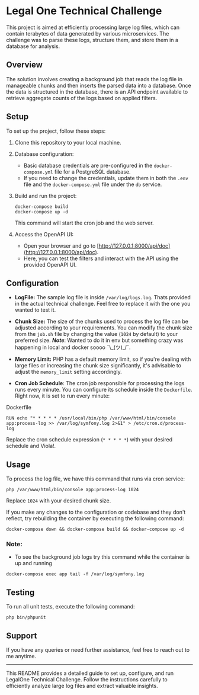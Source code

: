 # Legal One Technical Challenge

This project is aimed at efficiently processing large log files, which can contain terabytes of data generated by various microservices. The challenge was to parse these logs, structure them, and store them in a database for analysis.

## Overview

The solution involves creating a background job that reads the log file in manageable chunks and then inserts the parsed data into a database. Once the data is structured in the database, there is an API endpoint available to retrieve aggregate counts of the logs based on applied filters.

## Setup

To set up the project, follow these steps:

1. Clone this repository to your local machine.

2. Database configuration:
    - Basic database credentials are pre-configured in the `docker-compose.yml` file for a PostgreSQL database.
    - If you need to change the credentials, update them in both the `.env` file and the `docker-compose.yml` file under the `db` service.

3. Build and run the project:
    ```
    docker-compose build
    docker-compose up -d
    ```
   This command will start the cron job and the web server.

4. Access the OpenAPI UI:
    - Open your browser and go to [http://127.0.0.1:8000/api/doc](http://127.0.0.1:8000/api/doc).
    - Here, you can test the filters and interact with the API using the provided OpenAPI UI.

## Configuration

- **LogFile:**  The sample log file is inside `/var/log/logs.log`. Thats provided in the actual technical challenge. Feel free to replace it with the one you wanted to test it.

- **Chunk Size:** The size of the chunks used to process the log file can be adjusted according to your requirements. You can modify the chunk size from the `job.sh` file by changing the value (`1024` by default) to your preferred size.
    ***Note***: Wanted to do it in env but something crazy was happening in local and docker soooo ¯\\\_(ツ)_/¯.

- **Memory Limit:** PHP has a default memory limit, so if you're dealing with large files or increasing the chunk size significantly, it's advisable to adjust the `memory_limit` setting accordingly.

- **Cron Job Schedule**: The cron job responsible for processing the logs runs every minute. You can configure its schedule inside the `Dockerfile`. Right now, it is set to run every minute:

Dockerfile
```
RUN echo "* * * * * /usr/local/bin/php /var/www/html/bin/console app:process-log >> /var/log/symfony.log 2>&1" > /etc/cron.d/process-log
```

Replace the cron schedule expression (`* * * * *`) with your desired schedule and Viola!.
## Usage

To process the log file, we have this command that runs via cron service:
```
php /var/www/html/bin/console app:process-log 1024
```
Replace `1024` with your desired chunk size.

If you make any changes to the configuration or codebase and they don't reflect, try rebuilding the container by executing the following command:
```
docker-compose down && docker-compose build && docker-compose up -d
```

### Note:
- To see the background job logs try this command while the container is up and running
```
docker-compose exec app tail -f /var/log/symfony.log
```


## Testing

To run all unit tests, execute the following command:
```
php bin/phpunit
```

## Support

If you have any queries or need further assistance, feel free to reach out to me anytime.

---

This README provides a detailed guide to set up, configure, and run LegalOne Technical Challenge. Follow the instructions carefully to efficiently analyze large log files and extract valuable insights.